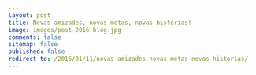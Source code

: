 ```yaml
---
layout: post
title: Novas amizades, novas metas, novas histórias!
image: images/post-2016-blog.jpg
comments: false
sitemap: false
published: false
redirect_to: /2016/01/11/novas-amizades-novas-metas-novas-historias/
---
```

